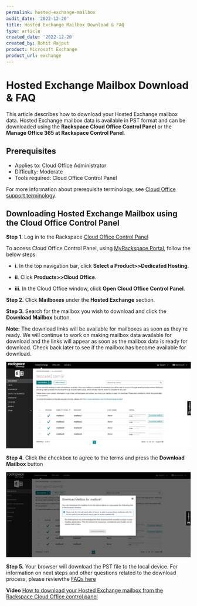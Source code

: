 ```yaml
---
permalink: hosted-exchange-mailbox
audit_date: '2022-12-20'
title: Hosted Exchange Mailbox Download & FAQ
type: article
created_date: '2022-12-20'
created_by: Rohit Rajput
product: Microsoft Exchange
product_url: exchange
---
```


Hosted Exchange Mailbox Download & FAQ
========================================
This article describes how to download your Hosted Exchange mailbox data. Hosted Exchange mailbox data is available in PST format and can be downloaded using the **Rackspace Cloud Office Control Panel** or the **Manage Office 365 at Rackspace Control Panel**. 

Prerequisites
--------------------------------------------

 - Applies to: Cloud Office Administrator
 - Difficulty: Moderate
 - Tools required: Cloud Office Control Panel

 For more information about prerequisite terminology, see [Cloud Office support terminology](https://docs.rackspace.com/support/how-to/cloud-office-support-terminology/).
	
Downloading Hosted Exchange Mailbox using the Cloud Office Control Panel
-----------------------------------------------------------------

**Step 1.**
Log in to the Rackspace 
[Cloud Office Control Panel](https://cp.rackspace.com/)

To access Cloud Office Control Panel, using [MyRackspace Portal](https://login.rackspace.com/login), follow the below steps:

- **i**.  In the top navigation bar, click **Select a Product>>Dedicated Hosting**.

- **ii**.	Click **Products>>Cloud Office**.

- **iii**. In the Cloud Office window, click **Open Cloud Office Control Panel**.

**Step 2.**  Click **Mailboxes** under the **Hosted Exchange** section.

**Step 3.** Search for the mailbox you wish to download and click the **Download Mailbox** button.

**Note:** The download links will be available for mailboxes as soon as they're ready. We will
continue to work on making mailbox data available for download and the links will appear as
soon as the mailbox data is ready for download. Check back later to see if the mailbox has
become available for download.

<img width="700" alt="manage_download_mailbox" src="manage-download-mailbox.png">


**Step 4.** Click the checkbox to agree to the terms and press the **Download Mailbox** button

<img width="700" alt="download_mailbox_modal" src="download-mailbox-modal.png">


**Step 5.** Your browser will download the PST file to the local device. For information on next steps and other questions related to the download process, please reviewthe [FAQs here](https://www.rackspace.com/sites/default/files/2022-12/Data-Recovery-FAQs-1.pdf)

**Video** [How to download your Hosted Exchange mailbox from the Rackspace Cloud Office control panel](https://youtu.be/LTpSK-6GvTA)
